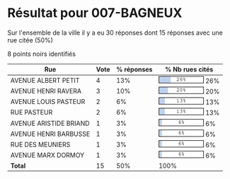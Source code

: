 # Résultat pour 007-BAGNEUX

Sur l'ensemble de la ville il y a eu 30 réponses dont 15 réponses avec une rue citée (50%)

8 points noirs identifiés

| Rue | Vote | % réponses | % Nb rues cités|
|-----|------|------------|----------------|
| AVENUE ALBERT PETIT | 4 | 13% | <img src="../../img/bar_26.gif" />&nbsp;26%|
| AVENUE HENRI RAVERA | 3 | 10% | <img src="../../img/bar_20.gif" />&nbsp;20%|
| AVENUE LOUIS PASTEUR | 2 | 6% | <img src="../../img/bar_13.gif" />&nbsp;13%|
| RUE PASTEUR | 2 | 6% | <img src="../../img/bar_13.gif" />&nbsp;13%|
| AVENUE ARISTIDE BRIAND | 1 | 3% | <img src="../../img/bar_6.gif" />&nbsp;6%|
| AVENUE HENRI BARBUSSE | 1 | 3% | <img src="../../img/bar_6.gif" />&nbsp;6%|
| RUE DES MEUNIERS | 1 | 3% | <img src="../../img/bar_6.gif" />&nbsp;6%|
| AVENUE MARX DORMOY | 1 | 3% | <img src="../../img/bar_6.gif" />&nbsp;6%|
| **Total** | 15 | 50% | 100%|

